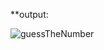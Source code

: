 **output:

![guessTheNumber](https://raw.github.com/alwasa0b/school/blob/master/introToPython/miniProject2/guessNumber.png)
